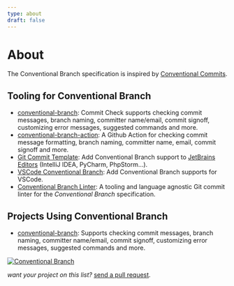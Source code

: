 ```yaml
---
type: about
draft: false
---
```


# About

The Conventional Branch specification is inspired by [Conventional Commits](https://www.conventionalcommits.org/en/v1.0.0/#summary).

## Tooling for Conventional Branch

* [conventional-branch](https://github.com/conventional-branch/conventional-branch): Commit Check supports checking commit messages, branch naming, committer name/email, commit signoff, customizing error messages, suggested commands and more.
* [conventional-branch-action](https://github.com/conventional-branch/conventional-branch-action): A Github Action for checking commit message formatting, branch naming, committer name, email, commit signoff and more.
* [Git Commit Template](https://plugins.jetbrains.com/plugin/9861-git-commit-template): Add Conventional Branch support to [JetBrains Editors](https://www.jetbrains.com/) (IntelliJ IDEA, PyCharm, PhpStorm...).
* [VSCode Conventional Branch](https://marketplace.visualstudio.com/items?itemName=vivaxy.vscode-conventional-commits): Add Conventional Branch supports for VSCode.
* [Conventional Branch Linter](https://gitlab.com/DeveloperC/conventional_commits_linter): A tooling and language agnostic Git commit linter for the _Conventional Branch_ specification.

## Projects Using Conventional Branch

* [conventional-branch](https://github.com/conventional-branch): Supports checking commit messages, branch naming, committer name/email, commit signoff, customizing error messages, suggested commands and more.

[![Conventional Branch](https://img.shields.io/badge/Conventional%20Branch-1.0.0-%2523FE5196%3Flogo%3Dconventionalcommits%26logoColor%3Dwhite)](https://github.com/conventional-branch/conventional-branch)

_want your project on this list?_ [send a pull request](https://github.com/conventional-branch/conventional-branch/pulls).
